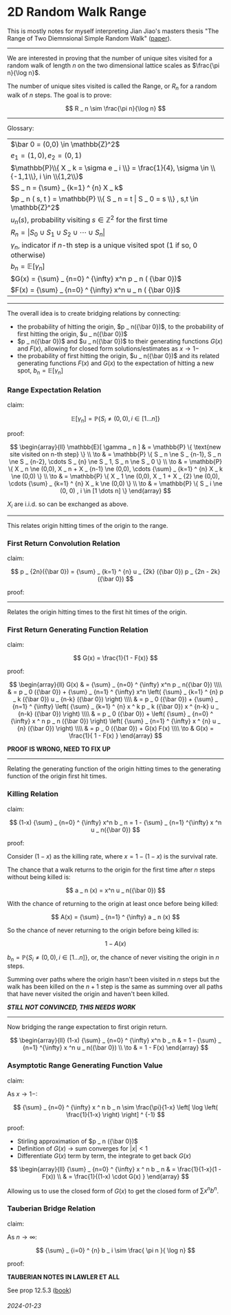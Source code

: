 2D Random Walk Range
===

This is mostly notes for myself interpreting Jian Jiao's masters thesis
"The Range of Two Diemnsional Simple Random Walk" ([paper](https://github.com/abetusk/papers/blob/release/Misc/range-of-2d-simple-random-walk_jiao.pdf)).

---

We are interested in proving that the number of unique sites visited for a random walk of length $n$ on the two dimensional lattice
scales as $\frac{\pi n}{\log n}$.

The number of unique sites visited is called the Range, or $R _ n$ for a random walk of $n$ steps. The goal is to prove:

$$
R _ n \sim \frac{\pi n}{\log n}
$$

---

Glossary:

| |
|---|
| $\bar 0 = (0,0) \in \mathbb{Z}^2$ |
| $e _ 1 = (1,0), e _ 2 = (0,1)$ |
| $\mathbb{P}\\{ X _ k = \sigma e _ i \\} = \frac{1}{4}, \sigma \in \\{-1,1\\}, i \in \\{1,2\\}$ | 
| $S _ n = {\sum} _ {k=1} ^ {n} X _ k$ |
| $p _ n ( s, t ) = \mathbb{P} \\{ S _ n = t \| S _ 0 = s \\} , s,t \in \mathbb{Z}^2$ |
| $u _ n ( s )$, probability visiting $s \in \mathbb{Z}^2$ for the first time |
| $R _ n = \| S _ 0 \cup S _ 1 \cup S _ 2 \cup \cdots \cup S _ n \|$ |
| $\gamma _ n$, indicator if $n$-th step is a unique visited spot ($1$ if so, $0$ otherwise) |
| $b _ n = \mathbb{E} [ \gamma _ n ]$ |
| $G(x) = {\sum} _ {n=0} ^ {\infty} x^n p _ n ( {\bar 0})$ |
| $F(x) = {\sum} _ {n=0} ^ {\infty} x^n u _ n ( {\bar 0})$ |

---

The overall idea is to create bridging relations by connecting:

* the probability of hitting the origin, $p _ n({\bar 0})$, to
  the probability of first hitting the origin, $u _ n({\bar 0})$
* $p _ n({\bar 0})$ and $u _ n({\bar 0})$ to their generating functions $G(x)$ and $F(x)$,
  allowing for closed form solutions/estimates as $x \to 1-$
* the probability of first hitting the origin, $u _ n({\bar 0})$ and its related
  generating functions $F(x)$ and $G(x)$ to
  the expectation of hitting a new spot, $b _ n = \mathbb{E}[\gamma _ n]$

### Range Expectation Relation

claim:

$$
\mathbb{E}[ \gamma _ n ] = \mathbb{P} \{ S _ i \ne (0, 0) , i \in [1 \dots n] \}
$$

proof:

$$
\begin{array}{ll}
\mathbb{E}[ \gamma _ n ] & = \mathbb{P} \{ \text{new site visited on n-th step} \} \\
 \to & = \mathbb{P} \{ S _ n \ne S _ {n-1}, S _ n \ne S _ {n-2}, \cdots S _ {n} \ne S _ 1, S _ n \ne S _ 0  \} \\
 \to & = \mathbb{P} \{ X _ n \ne (0,0), X _ n + X _ {n-1} \ne (0,0), \cdots {\sum} _ {k=1} ^ {n} X _ k \ne (0,0) \} \\
 \to & = \mathbb{P} \{ X _ 1 \ne (0,0), X _ 1 + X _ {2} \ne (0,0), \cdots {\sum} _ {k=1} ^ {n} X _ k \ne (0,0) \} \\
 \to & = \mathbb{P} \{ S _ i \ne (0, 0) , i \in [1 \dots n] \}
\end{array}
$$

$X _ i$ are i.i.d. so can be exchanged as above.

---

This relates origin hitting times of the origin to the range.

### First Return Convolution Relation

claim:

$$
p _ {2n}({\bar 0}) = {\sum} _ {k=1} ^ {n} u _ {2k} ({\bar 0}) p _ {2n - 2k} ({\bar 0})
$$

proof:

---

Relates the origin hitting times to the first hit times of the origin.

### First Return Generating Function Relation

claim:

$$
G(x) = \frac{1}{1 - F(x)}
$$

proof:

$$
\begin{array}{ll}
G(x) & = {\sum} _ {n=0} ^ {\infty} x^n p _ n({\bar 0}) \\\\
 & = p _ 0 ({\bar 0})  +   {\sum} _ {n=1} ^ {\infty} x^n \left( {\sum} _ {k=1} ^ {n} p _ k ({\bar 0}) u _ {n-k} ({\bar 0})  \right) \\\\
 & = p _ 0 ({\bar 0}) +  {\sum} _ {n=1} ^ {\infty} \left( {\sum} _ {k=1} ^ {n} x ^ k p _ k ({\bar 0}) x ^ {n-k} u _ {n-k} ({\bar 0})  \right) \\\\
 & =  p _ 0 ({\bar 0}) + \left( {\sum} _ {n=0} ^ {\infty} x ^ n p _ n ({\bar 0}) \right) \left( {\sum} _ {n=1} ^ {\infty}  x ^ {n} u _ {n} ({\bar 0}) \right)  \\\\
 & = p _ 0 ({\bar 0}) + G(x) F(x) \\\\
 \to & G(x) = \frac{1}{ 1 - F(x) } 
\end{array}
$$

**PROOF IS WRONG, NEED TO FIX UP**

---

Relating the generating function of the origin hitting times to the generating function of the origin first hit times.


### Killing Relation

claim:

$$
(1-x) {\sum} _ {n=0} ^ {\infty} x^n b _ n = 1 - {\sum} _ {n=1} ^{\infty} x ^n u _ n({\bar 0})
$$

proof:

Consider $(1-x)$ as the killing rate, where $x = 1 - (1-x)$ is the survival rate.

The chance that a walk returns to the origin for the first time after $n$ steps without
being killed is:

$$
a _ n (x)  = x^n u _ n({\bar 0})
$$

With the chance of returning to the origin at least once before being killed:

$$
A(x) = {\sum} _ {n=1} ^ {\infty} a _ n (x)
$$

So the chance of never returning to the origin before being killed is:

$$
1 - A(x)
$$

$b _ n = \mathbb{P}\{ S _ i \ne (0,0), i \in [1 \dots n] \}$, or, the chance of never visiting the origin
in $n$ steps.

Summing over paths where the origin hasn't been visited in $n$ steps but the walk has been killed on the $n+1$ step
is the same as summing over all paths that have never visited the origin and haven't been killed.

***STILL NOT CONVINCED, THIS NEEDS WORK***

---

Now bridging the range expectation to first origin return.

$$
\begin{array}{ll}
(1-x) {\sum} _ {n=0} ^ {\infty} x^n b _ n & = 1 - {\sum} _ {n=1} ^{\infty} x ^n u _ n({\bar 0}) \\
\to & = 1 - F(x)
\end{array}
$$

### Asymptotic Range Generating Function Value

claim:

As $x \to 1-$:

$$
{\sum} _ {n=0} ^ {\infty} x ^ n b _ n \sim \frac{\pi}{1-x} \left[ \log \left( \frac{1}{1-x} \right) \right] ^ {-1}
$$

proof:

* Stirling approximation of $p _ n ({\bar 0})$
* Definition of $G(x)$ $\to$ sum converges for $|x|<1$
* Differentiate $G(x)$ term by term, the integrate to get back $G(x)$

$$
\begin{array}{ll}
{\sum} _ {n=0} ^ {\infty} x ^ n b _ n & = \frac{1}{1-x}(1 - F(x)) \\
 & = \frac{1}{(1-x) \cdot G(x) }
\end{array}
$$

Allowing us to use the closed form of $G(x)$ to get the closed form of ${\sum} x^n b^n$.

### Tauberian Bridge Relation

claim:

As $n \to \infty$:

$$
{\sum} _ {i=0} ^ {n} b _ i \sim \frac{ \pi n }{ \log n}
$$

proof:

**TAUBERIAN NOTES IN LAWLER ET ALL**

See prop 12.5.3 ([book](https://github.com/abetusk/papers/blob/release/books/random-walk-modern-intro_lawler-limic.pdf))

###### 2024-01-23
